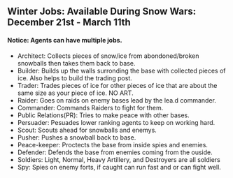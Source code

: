 ## Winter Jobs: Available During Snow Wars: December 21st - March 11th
#### Notice: Agents can have multiple jobs.

- Architect: Collects pieces of snow/ice from abondoned/broken snowballs then takes them back to base.
- Builder: Builds up the walls surronding the base with collected pieces of ice. Also helps to build the trading post.
- Trader: Trades pieces of ice for other pieces of ice that are about the same size as your piece of ice. NO ART.
- Raider: Goes on raids on enemy bases lead by the lea.d commander.
- Commander: Commands Raiders to fight for them.
- Public Relations(PR): Tries to make peace with other bases.
- Persuader: Pesuades lower ranking agents to keep on working hard.
- Scout: Scouts ahead for snowballs and enemys.
- Pusher: Pushes a snowball back to base.
- Peace-keeper: Proctects the base from inside spies and enemies.
- Defender: Defends the base from enemies coming from the ouside.
- Soldiers: Light, Normal, Heavy Artillery, and Destroyers are all soldiers
- Spy: Spies on enemy forts, if caught can run fast and or can fight well. 

